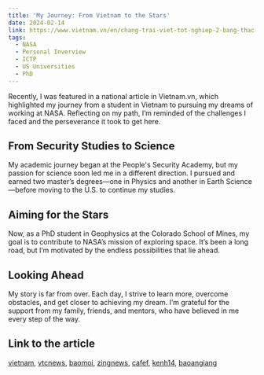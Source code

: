 ```yaml
---
title: 'My Journey: From Vietnam to the Stars'
date: 2024-02-14
link: https://www.vietnam.vn/en/chang-trai-viet-tot-nghiep-2-bang-thac-si-muc-tieu-vao-nasa-lam-viec/?fbclid=IwY2xjawEobstleHRuA2FlbQIxMAABHfAWsrsQYgz0S7GO5TVG7yHF7QTjkPVcWNKy6XxMaPmTSVMzwHS8m3NJHQ_aem_mlU_fWNS6UmFUUT-yYPSRA
tags:
  - NASA
  - Personal Inverview
  - ICTP
  - US Universities
  - PhD
---
```


Recently, I was featured in a national article in Vietnam.vn, which highlighted my journey from a student in Vietnam to pursuing my dreams of working at NASA. Reflecting on my path, I’m reminded of the challenges I faced and the perseverance it took to get here.

From Security Studies to Science
------
My academic journey began at the People's Security Academy, but my passion for science soon led me in a different direction. I pursued and earned two master’s degrees—one in Physics and another in Earth Science—before moving to the U.S. to continue my studies.


Aiming for the Stars
------
Now, as a PhD student in Geophysics at the Colorado School of Mines, my goal is to contribute to NASA’s mission of exploring space. It’s been a long road, but I’m motivated by the endless possibilities that lie ahead.

Looking Ahead
------
My story is far from over. Each day, I strive to learn more, overcome obstacles, and get closer to achieving my dream. I’m grateful for the support from my family, friends, and mentors, who have believed in me every step of the way.

Link to the article
------

[vietnam](https://www.vietnam.vn/en/chang-trai-viet-tot-nghiep-2-bang-thac-si-muc-tieu-vao-nasa-lam-viec/?fbclid=IwY2xjawEobstleHRuA2FlbQIxMAABHfAWsrsQYgz0S7GO5TVG7yHF7QTjkPVcWNKy6XxMaPmTSVMzwHS8m3NJHQ_aem_mlU_fWNS6UmFUUT-yYPSRA), [vtcnews](https://vtcnews.vn/chang-trai-viet-tot-nghiep-2-bang-thac-si-muc-tieu-vao-nasa-lam-viec-ar847280.html), [baomoi](https://baomoi.com/chang-trai-viet-tot-nghiep-2-bang-thac-si-muc-tieu-vao-nasa-lam-viec-c48319363.epi), [zingnews](https://lifestyle.znews.vn/chang-trai-viet-tot-nghiep-2-bang-thac-si-muc-tieu-vao-nasa-lam-viec-post1460159.html), [cafef](https://cafef.vn/chang-trai-viet-tot-nghiep-2-bang-thac-si-muc-tieu-vao-nasa-lam-viec-188240214141017223.chn), [kenh14](https://kenh14.vn/chang-trai-viet-tot-nghiep-2-bang-thac-si-muc-tieu-vao-nasa-lam-viec-20240214115147373.chn), [baoangiang](https://baoangiang.com.vn/chang-trai-viet-tot-nghiep-2-bang-thac-si-muc-tieu-vao-nasa-lam-viec-a388044.html)

